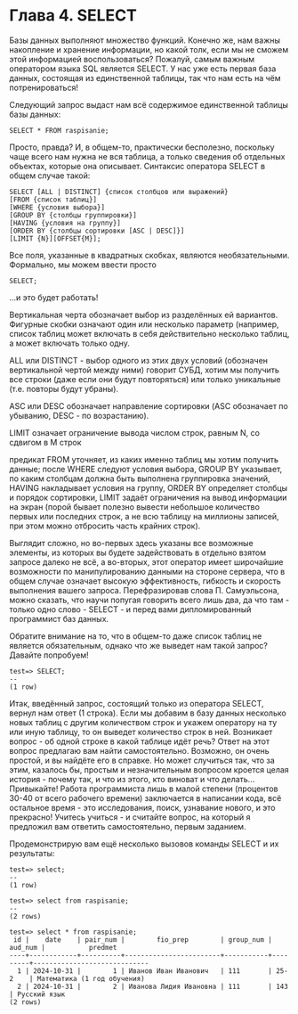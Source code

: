 # Глава 4. SELECT

Базы данных выполняют множество функций. Конечно же, нам важны накопление и хранение информации, но какой толк, если мы не сможем этой информацией воспользоваться? Пожалуй, самым важным оператором языка SQL является SELECT. У нас уже есть первая база данных, состоящая из единственной таблицы, так что нам есть на чём потренироваться!

Следующий запрос выдаст нам всё содержимое единственной таблицы базы данных:
```
SELECT * FROM raspisanie;
```
Просто, правда? И, в общем-то, практически бесполезно, поскольку чаще всего нам нужна не вся таблица, а только сведения об отдельных объектах, которые она описывает. Синтаксис оператора SELECT в общем случае такой:

```
SELECT [ALL | DISTINCT] {список столбцов или выражений}
[FROM {список таблиц}]
[WHERE {условия выбора}]
[GROUP BY {столбцы группировки}]
[HAVING {условия на группу}]
[ORDER BY {столбцы сортировки [ASC | DESC]}]
[LIMIT {N}][OFFSET{M}];
```

Все поля, указанные в квадратных скобках, являются необязательными. Формально, мы можем ввести просто 

```
SELECT;
```
...и это будет работать!

Вертикальная черта обозначает выбор из разделённых ей вариантов. Фигурные скобки означают один или несколько параметр (например, список таблиц может включать в себя действительно несколько таблиц, а может включать только одну. 

ALL или DISTINCT - выбор одного из этих двух условий (обозначен вертикальной чертой между ними) говорит СУБД, хотим мы получить все строки (даже если они будут повторяться) или только уникальные (т.е. повторы будут убраны).

ASC или DESC обозначает направление сортировки (ASC обозначает по убыванию, DESC - по возрастанию).

LIMIT означает ограничение вывода числом строк, равным N, со сдвигом в M строк 

предикат FROM уточняет, из каких именно таблиц мы хотим получить данные; после WHERE следуют условия выбора, GROUP BY указывает, по каким столбцам должна быть выполнена группировка значений, HAVING накладывает условия на группу, ORDER BY определяет столбцы и порядок сортировки, LIMIT задаёт ограничения на вывод информации на экран (порой бывает полезно вывести небольшое количество первых или последних строк, а не всю таблицу на миллионы записей, при этом можно отбросить часть крайних строк).

Выглядит сложно, но во-первых здесь указаны все возможные элементы, из которых вы будете задействовать в отдельно взятом запросе далеко не всё, а во-вторых, этот оператор имеет широчайшие возможности по манипулированию данными на стороне сервера, что в общем случае означает высокую эффективность, гибкость и скорость выполнения вашего запроса. Перефразировав слова П. Самуэльсона, можно сказать, что научи попугая говорить всего лишь два, да что там - только одно слово - SELECT - и перед вами дипломированный программист баз данных.

Обратите внимание на то, что в общем-то даже список таблиц не является обязательным, однако что же выведет нам такой запрос? Давайте попробуем!

```
test=> SELECT;
--
(1 row)
```

Итак, введённый запрос, состоящий только из оператора SELECT, вернул нам ответ (1 строка). Если мы добавим в базу данных несколько новых таблиц с другим количеством строк и укажем оператору на ту или иную таблицу, то он выведет количество строк в ней. Возникает вопрос - об одной строке в какой таблице идёт речь? Ответ на этот вопрос предлагаю вам найти самостоятельно. Возможно, он очень простой, и вы найдёте его в справке. Но может случиться так, что за этим, казалось бы, простым и незначительным вопросом кроется целая история - почему так, и что из этого, кто виноват и что делать... Привыкайте! Работа программиста лишь в малой степени (процентов 30-40 от всего рабочего времени) заключается в написании кода, всё остальное время - это исследования, поиск, узнавание нового, и это прекрасно! Учитесь учиться - и считайте вопрос, на который я предложил вам ответить самостоятельно, первым заданием.

Продемонстрирую вам ещё несколько вызовов команды SELECT и их результаты:

```
test=> select;
--
(1 row)

test=> select from raspisanie;
--
(2 rows)

test=> select * from raspisanie;
 id |    date    | pair_num |        fio_prep        | group_num | aud_num |           predmet           
----+------------+----------+------------------------+-----------+---------+-----------------------------
  1 | 2024-10-31 |        1 | Иванов Иван Иванович   | 111       | 25-2    | Математика (1 год обучения)
  2 | 2024-10-31 |        2 | Иванова Лидия Ивановна | 111       | 143     | Русский язык
(2 rows)
```







